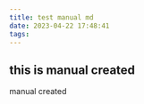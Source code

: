 ```yaml
---
title: test manual md
date: 2023-04-22 17:48:41
tags:
---
```

## this is manual created

manual created